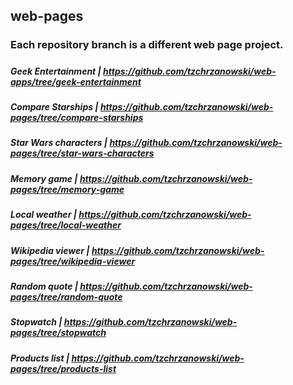 ## web-pages
### Each repository branch is a different web page project.
#####
##### Geek Entertainment |  https://github.com/tzchrzanowski/web-apps/tree/geek-entertainment
##### Compare Starships |  https://github.com/tzchrzanowski/web-pages/tree/compare-starships
##### Star Wars characters |  https://github.com/tzchrzanowski/web-pages/tree/star-wars-characters
##### Memory game |  https://github.com/tzchrzanowski/web-pages/tree/memory-game
##### Local weather |  https://github.com/tzchrzanowski/web-pages/tree/local-weather
##### Wikipedia viewer |  https://github.com/tzchrzanowski/web-pages/tree/wikipedia-viewer
##### Random quote |  https://github.com/tzchrzanowski/web-pages/tree/random-quote
##### Stopwatch |  https://github.com/tzchrzanowski/web-pages/tree/stopwatch
##### Products list |  https://github.com/tzchrzanowski/web-pages/tree/products-list
